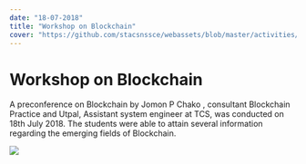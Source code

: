 ```yaml
---
date: "18-07-2018"
title: "Workshop on Blockchain"
cover: "https://github.com/stacsnssce/webassets/blob/master/activities/Page-1-Image-1.jpg?raw=true"
---
```

# Workshop on Blockchain

A preconference on Blockchain by Jomon P Chako , consultant Blockchain Practice and Utpal, Assistant system engineer at TCS, was conducted on 18th July 2018. The students were able to attain several information regarding the emerging fields of Blockchain.

![](https://github.com/stacsnssce/webassets/blob/master/activities/Page-1-Image-1.jpg?raw=true)